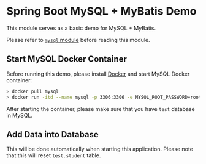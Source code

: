 # Spring Boot MySQL + MyBatis Demo

This module serves as a basic demo for MySQL + MyBatis.

Please refer to [`mysql` module](../mysql/README.md) before reading this module.

## Start MySQL Docker Container

Before running this demo, please install [Docker](https://docs.docker.com/engine/install/)
and start MySQL Docker container:

```bash
> docker pull mysql
> docker run -itd --name mysql -p 3306:3306 -e MYSQL_ROOT_PASSWORD=root mysql
```

After starting the container, please make sure that you have `test` database in MySQL.

## Add Data into Database

This will be done automatically when starting this application.
Please note that this will reset `test.student` table.

